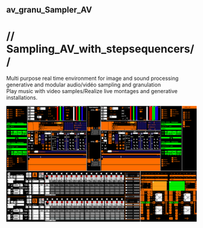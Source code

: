 ## av_granu_Sampler_AV  
# // Sampling_AV_with_stepsequencers//  
Multi purpose real time environment for image and sound processing
generative and modular audio/vidéo sampling and granulation  
Play music with video samples/Realize live montages and generative installations.
  
![Alt text](/doc/img/avgra_tout.jpeg)


